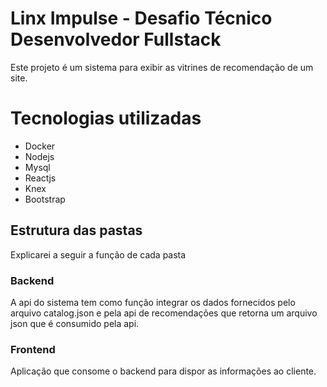 # Linx Impulse - Desafio Técnico Desenvolvedor Fullstack

Este projeto é um sistema para exibir as vitrines de recomendação
de um site.


# Tecnologias utilizadas

* Docker
* Nodejs
* Mysql
* Reactjs
* Knex
* Bootstrap


## Estrutura das pastas
Explicarei a seguir a função de cada pasta


### Backend
A api do sistema tem como função integrar os dados fornecidos pelo arquivo catalog.json e pela api de recomendações que retorna um arquivo json que é consumido pela api.

### Frontend
Aplicação que consome o backend para dispor as informações ao cliente.


